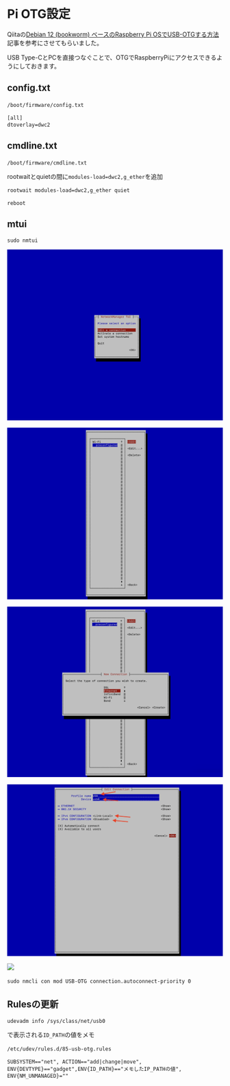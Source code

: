 # Pi OTG設定

Qiitaの[Debian 12 (bookworm) ベースのRaspberry Pi OSでUSB-OTGする方法](https://qiita.com/JyJyJcr/items/f6a9c8f1e6599878bba0)記事を参考にさせてもらいました。

USB Type-CとPCを直接つなぐことで、OTGでRaspberryPiにアクセスできるようにしておきます。

## config.txt


`/boot/firmware/config.txt`


```
[all]
dtoverlay=dwc2
```

## cmdline.txt

`/boot/firmware/cmdline.txt`

rootwaitとquietの間に`modules-load=dwc2,g_ether`を追加

```
rootwait modules-load=dwc2,g_ether quiet
```

```
reboot
```

## mtui

```
sudo nmtui
```

![](./img/otg001.jpg)

![](./img/otg002.jpg)

![](./img/otg003.jpg)

![](./img/otg004.jpg)

![](./img/otg005.jpg)


```
sudo nmcli con mod USB-OTG connection.autoconnect-priority 0
```


## Rulesの更新

```
udevadm info /sys/class/net/usb0
```

で表示される`ID_PATH`の値をメモ

`/etc/udev/rules.d/85-usb-otg.rules`

```
SUBSYSTEM=="net", ACTION=="add|change|move", ENV{DEVTYPE}=="gadget",ENV{ID_PATH}=="メモしたIP_PATHの値", ENV{NM_UNMANAGED}=""
```


